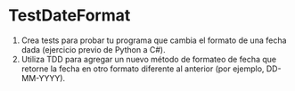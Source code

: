 # TestDateFormat
1. Crea tests para probar tu programa que cambia el formato de una fecha dada (ejercicio previo de Python a C#). 
2. Utiliza TDD para agregar un nuevo método de formateo de fecha que retorne la fecha en otro formato diferente al anterior (por ejemplo, DD-MM-YYYY).
